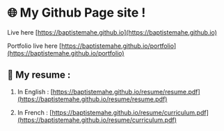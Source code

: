 # 🌐 My Github Page site !

Live here [https://baptistemahe.github.io](https://baptistemahe.github.io)

Portfolio live here [https://baptistemahe.github.io/portfolio](https://baptistemahe.github.io/portfolio)


## 📃 My resume :

1. In English : [https://baptistemahe.github.io/resume/resume.pdf](https://baptistemahe.github.io/resume/resume.pdf)

2. In French : [https://baptistemahe.github.io/resume/curriculum.pdf](https://baptistemahe.github.io/resume/curriculum.pdf)
